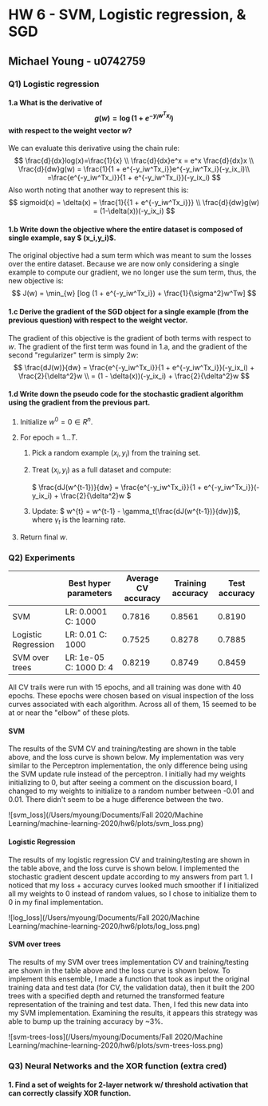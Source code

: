 # HW 6 - SVM, Logistic regression, & SGD

## Michael Young - u0742759

### Q1) Logistic regression

#### 1.a What is the derivative of $$ g(w) = \log(1 + e^{-y_iw^Tx_i})$$ with respect to the weight vector $w$?

We can evaluate this derivative using the chain rule:
$$
\frac{d}{dx}log(x)=\frac{1}{x} \\
\frac{d}{dx}e^x = e^x \frac{d}{dx}x \\
\frac{d}{dw}g(w) = \frac{1}{1 + e^{-y_iw^Tx_i}}e^{-y_iw^Tx_i}(-y_ix_i)\\
=\frac{e^{-y_iw^Tx_i}}{1 + e^{-y_iw^Tx_i}}(-y_ix_i)
$$
Also worth noting that another way to represent this is: 
$$
sigmoid(x) = \delta(x) = \frac{1}{{1 + e^{-y_iw^Tx_i}}} \\
\frac{d}{dw}g(w) = (1-\delta(x))(-y_ix_i)
$$

#### 1.b Write down the objective where the entire dataset is composed of single example, say $ (x_i,y_i)$.

The original objective had a sum term which was meant to sum the losses over the entire dataset. Because we are now only considering a single example to compute our gradient, we no longer use the sum term, thus, the new objective is:
$$
J(w) = \min_{w} [log (1 + e^{-y_iw^Tx_i}) + \frac{1}{\sigma^2}w^Tw]
$$

#### 1.c Derive the gradient of the SGD object for a single example (from the previous question) with respect to the weight vector.

The gradient of this objective is the gradient of both terms with respect to $w$. The gradient of the first term was found in 1.a, and the gradient of the second "regularizer" term is simply $2w$:
$$
\frac{dJ(w)}{dw} = \frac{e^{-y_iw^Tx_i}}{1 + e^{-y_iw^Tx_i}}(-y_ix_i) + \frac{2}{\delta^2}w \\
= (1 - \delta(x))(-y_ix_i) + \frac{2}{\delta^2}w
$$

#### 1.d Write down the pseudo code for the stochastic gradient algorithm using the gradient from the previous part.

1. Initialize $w^0 = 0 \in R^n$.

2. For epoch =  $1 \dots T$.

   1. Pick a random example $(x_i,y_i)$ from the training set.

   2. Treat $(x_i,y_i)$ as a full dataset and compute:

      $ \frac{dJ(w^{t-1})}{dw} = \frac{e^{-y_iw^Tx_i}}{1 + e^{-y_iw^Tx_i}}(-y_ix_i) + \frac{2}{\delta^2}w $

   3. Update: $ w^{t} = w^{t-1} - \gamma_t(\frac{dJ(w^{t-1})}{dw})$, where $\gamma_t$ is the learning rate. 

3. Return final $w$.



### Q2) Experiments

|                     | Best hyper parameters  | Average CV accuracy | Training accuracy | Test accuracy |
| ------------------- | ---------------------- | ------------------- | ----------------- | ------------- |
| SVM                 | LR: 0.0001 C: 1000     | 0.7816              | 0.8561            | 0.8190        |
| Logistic Regression | LR: 0.01 C: 1000       | 0.7525              | 0.8278            | 0.7885        |
| SVM over trees      | LR: 1e-05 C: 1000 D: 4 | 0.8219              | 0.8749            | 0.8459        |

All CV trails were run with 15 epochs, and all training was done with 40 epochs. These epochs were chosen based on visual inspection of the loss curves associated with each algorithm. Across all of them, 15 seemed to be at or near the "elbow" of these plots.

#### SVM

The results of the SVM CV and training/testing are shown in the table above, and the loss curve is shown below. My implementation was very similar to the Perceptron implementation, the only difference being using the SVM update rule instead of the perceptron. I initially had my weights initializing to 0, but after seeing a comment on the discussion board, I changed to my weights to initialize to a random number between -0.01 and 0.01. There didn't seem to be a huge difference between the two.

![svm_loss](/Users/myoung/Documents/Fall 2020/Machine Learning/machine-learning-2020/hw6/plots/svm_loss.png)

#### Logistic Regression

The results of my logistic regression CV and training/testing are shown in the table above, and the loss curve is shown below. I implemented the stochastic gradient descent update according to my answers from part 1. I noticed that my loss + accuracy curves looked much smoother if I initialized all my weights to 0 instead of random values, so I chose to initialize them to 0 in my final implementation.

![log_loss](/Users/myoung/Documents/Fall 2020/Machine Learning/machine-learning-2020/hw6/plots/log_loss.png)



#### SVM over trees

The results of my SVM over trees implementation CV and training/testing are shown in the table above and the loss curve is shown below. To implement this ensemble, I made a function that took as input the original training data and test data (for CV, the validation data), then it built the 200 trees with a specified depth and returned the transformed feature representation of the training and test data. Then, I fed this new data into my SVM implementation. Examining the results, it appears this strategy was able to bump up the training accuracy by ~3%. 

![svm-trees-loss](/Users/myoung/Documents/Fall 2020/Machine Learning/machine-learning-2020/hw6/plots/svm-trees-loss.png)

### Q3) Neural Networks and the XOR function (extra cred)

#### 1. Find a set of weights for 2-layer network w/ threshold activation that can correctly classify XOR function.





